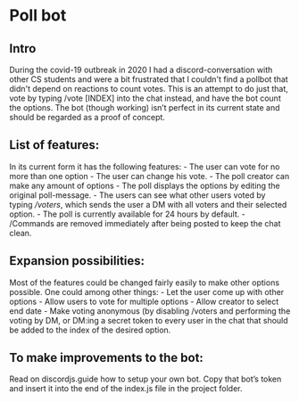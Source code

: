 <h1>Poll bot</h1>
<h2>Intro</h2>
During the covid-19 outbreak in 2020 I had a discord-conversation with other CS students and were a bit frustrated that I couldn't find a pollbot that didn't depend on reactions to count votes. This is an attempt to do just that, vote by typing /vote [INDEX] into the chat instead, and have the bot count the options. The bot (though working) isn’t perfect in its current state and should be regarded as a proof of concept.
<h2>List of features:</h2>
In its current form it has the following features:
-	The user can vote for no more than one option
-	The user can change his vote.
-	The poll creator can make any amount of options
-	The poll displays the options by editing the original poll-message.
-	The users can see what other users voted by typing <i>/voters</i>, which sends the user a DM with all voters and their selected option.
-	The poll is currently available for 24 hours by default.
-	/Commands are removed immediately after being posted to keep the chat clean.
<h2>Expansion possibilities:</h2>
Most of the features could be changed fairly easily to make other options possible. One could among other things:
-	Let the user come up with other options
-	Allow users to vote for multiple options
-	Allow creator to select end date
-	Make voting anonymous (by disabling /voters and performing the voting by DM, or DM:ing a secret token to every user in the chat that should be added to the index of the desired option.

<h2>To make improvements to the bot: </h2>
Read on discordjs.guide how to setup your own bot. Copy that bot’s token and insert it into the end of the index.js file in the project folder.
